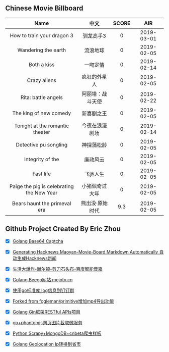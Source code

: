 ## Chinese Movie Billboard
|   Name          | 中文           | SCORE   |  AIR|
|:-------------:|:-------------:| :-----:|:-----:|
|How to train your dragon 3 | 驯龙高手3 |0| 2019-03-01|
|Wandering the earth | 流浪地球 |0| 2019-02-05|
|Both a kiss | 一吻定情 |0| 2019-02-14|
|Crazy aliens | 疯狂的外星人 |0| 2019-02-05|
|Rita: battle angels | 阿丽塔：战斗天使 |0| 2019-02-22|
|The king of new comedy | 新喜剧之王 |0| 2019-02-05|
|Tonight at the romantic theater | 今夜在浪漫剧场 |0| 2019-02-14|
|Detective pu songling | 神探蒲松龄 |0| 2019-02-05|
|Integrity of the | 廉政风云 |0| 2019-02-05|
|Fast life | 飞驰人生 |0| 2019-02-05|
|Paige the pig is celebrating the New Year | 小猪佩奇过大年 |0| 2019-02-05|
|Bears haunt the primeval era | 熊出没·原始时代 |9.3| 2019-02-05|


## Github Project Created By Eric Zhou

- [x] [Golang Base64 Captcha](https://github.com/mojocn/base64Captcha)
- [x] [Generating Hacknews Maoyan-Movie-Board Markdown Automatically 自动生成Hacknews新闻](https://github.com/dejavuzhou/md-genie)
- [x] [生活大爆炸-谢尔顿-剪刀石头布-百度智能音箱](https://github.com/mojocn/dueros-bang-game)
- [x] [Golang Beego网站 mojotv.cn](https://github.com/mojocn/www.mojotv.cn)
- [x] [使用go标准库,log信息到钉钉群](https://github.com/mojocn/dooger)
- [x] [Forked from fogleman/primitive增加mp4导出功能](https://github.com/mojocn/primitive)
- [x] [Golang Gin框架RESTful APIs项目](https://github.com/JJJJJJJerk/ezier-golang-web-api-framework)
- [x] [go+phantomjs网页图片截取微服务](https://github.com/mojocn/screen_shot)
- [x] [Python Scrapy+MongoDB+cnbeta爬虫样板](https://github.com/mojocn/scrapy_mongodb_boilerplate_cnbeta)
- [x] [Golang Geolocation Ip转换到省市](https://github.com/mojocn/ip2location)





